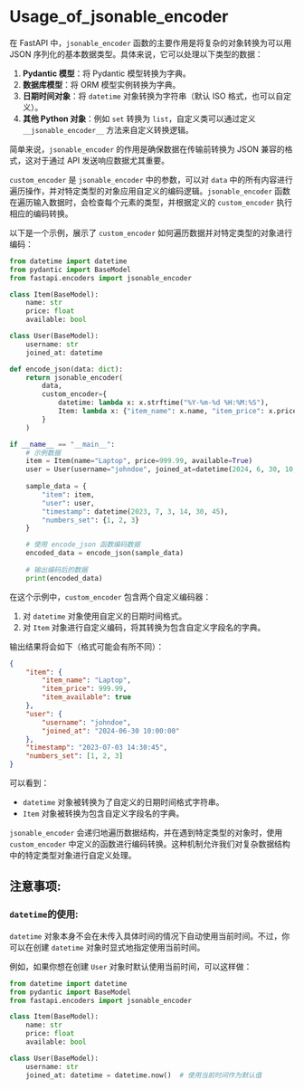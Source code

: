 # Usage_of_jsonable_encoder

在 FastAPI 中，`jsonable_encoder` 函数的主要作用是将复杂的对象转换为可以用 JSON 序列化的基本数据类型。具体来说，它可以处理以下类型的数据：<br>

1. **Pydantic 模型**：将 Pydantic 模型转换为字典。
2. **数据库模型**：将 ORM 模型实例转换为字典。
3. **日期时间对象**：将 `datetime` 对象转换为字符串（默认 ISO 格式，也可以自定义）。
4. **其他 Python 对象**：例如 `set` 转换为 `list`，自定义类可以通过定义 `__jsonable_encoder__` 方法来自定义转换逻辑。

简单来说，`jsonable_encoder` 的作用是确保数据在传输前转换为 JSON 兼容的格式，这对于通过 API 发送响应数据尤其重要。<br>

`custom_encoder` 是 `jsonable_encoder` 中的参数，可以对 `data` 中的所有内容进行遍历操作，并对特定类型的对象应用自定义的编码逻辑。`jsonable_encoder` 函数在遍历输入数据时，会检查每个元素的类型，并根据定义的 `custom_encoder` 执行相应的编码转换。<br>

以下是一个示例，展示了 `custom_encoder` 如何遍历数据并对特定类型的对象进行编码：<br>

```python
from datetime import datetime
from pydantic import BaseModel
from fastapi.encoders import jsonable_encoder

class Item(BaseModel):
    name: str
    price: float
    available: bool

class User(BaseModel):
    username: str
    joined_at: datetime

def encode_json(data: dict):
    return jsonable_encoder(
        data,
        custom_encoder={
            datetime: lambda x: x.strftime("%Y-%m-%d %H:%M:%S"),
            Item: lambda x: {"item_name": x.name, "item_price": x.price, "item_available": x.available}
        }
    )

if __name__ == "__main__":
    # 示例数据
    item = Item(name="Laptop", price=999.99, available=True)
    user = User(username="johndoe", joined_at=datetime(2024, 6, 30, 10, 0, 0))
    
    sample_data = {
        "item": item,
        "user": user,
        "timestamp": datetime(2023, 7, 3, 14, 30, 45),
        "numbers_set": {1, 2, 3}
    }

    # 使用 encode_json 函数编码数据
    encoded_data = encode_json(sample_data)
    
    # 输出编码后的数据
    print(encoded_data)
```

在这个示例中，`custom_encoder` 包含两个自定义编码器：<br>
1. 对 `datetime` 对象使用自定义的日期时间格式。
2. 对 `Item` 对象进行自定义编码，将其转换为包含自定义字段名的字典。

输出结果将会如下（格式可能会有所不同）：<br>

```json
{
    "item": {
        "item_name": "Laptop",
        "item_price": 999.99,
        "item_available": true
    },
    "user": {
        "username": "johndoe",
        "joined_at": "2024-06-30 10:00:00"
    },
    "timestamp": "2023-07-03 14:30:45",
    "numbers_set": [1, 2, 3]
}
```

可以看到：<br>

- `datetime` 对象被转换为了自定义的日期时间格式字符串。
- `Item` 对象被转换为包含自定义字段名的字典。

`jsonable_encoder` 会递归地遍历数据结构，并在遇到特定类型的对象时，使用 `custom_encoder` 中定义的函数进行编码转换。这种机制允许我们对复杂数据结构中的特定类型对象进行自定义处理。<br>


## 注意事项:

### `datetime`的使用:

`datetime` 对象本身不会在未传入具体时间的情况下自动使用当前时间。不过，你可以在创建 `datetime` 对象时显式地指定使用当前时间。<br>

例如，如果你想在创建 `User` 对象时默认使用当前时间，可以这样做：<br>

```python
from datetime import datetime
from pydantic import BaseModel
from fastapi.encoders import jsonable_encoder

class Item(BaseModel):
    name: str
    price: float
    available: bool

class User(BaseModel):
    username: str
    joined_at: datetime = datetime.now()  # 使用当前时间作为默认值
```